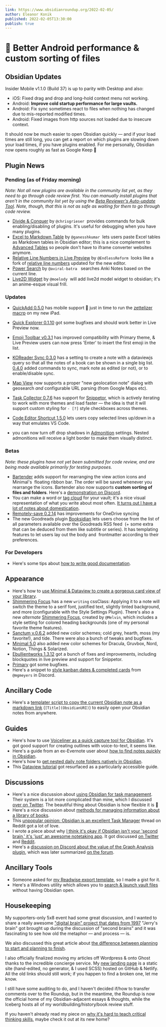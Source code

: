 ```yaml
---
link: https://www.obsidianroundup.org/2022-02-05/
author: Eleanor Konik
published: 2022-02-05T13:30:00
publish: true
---
```


# 🌠 Better Android performance & custom sorting of files
## Obsidian Updates

Insider Mobile v1.1.0 (Build 37) is up to parity with Desktop and also:

-   iOS: Fixed drag and drop and long-hold context menu not working.
-   Android: **Improve cold startup performance for large vaults.**
-   Android: Fix sync sometimes react to files when nothing has changed due to mis-reported modified times.
-   Android: Fixed images from http sources not loaded due to insecure context.

It should now be much easier to open Obsidian quickly — and if your load times are still long, you can get a report on which plugins are slowing down your load times, if you have plugins enabled. For me personally, Obsidian now opens roughly as fast as Google Keep 🥳

## Plugin News

### Pending (as of Friday morning)

_Note: Not all new plugins are available in the community list yet, as they need to go through code review first. You can manually install plugins that aren't in the community list yet by using the [Beta Reviewer's Auto-update Tool](https://github.com/TfTHacker/obsidian42-brat). Note, though, that this is not as safe as waiting for them to go through code review._

-   [Divide & Conquer](https://github.com/chrisgrieser/obsidian-divide-and-conquer) by `@chrisgrieser`  provides commands for bulk enabling/disabling of plugins. It's useful for debugging when you have many plugins.
-   [Excel to Markdown Table](https://github.com/ganesshkumar/obsidian-excel-to-markdown-table) by `@ganesshkumar`  lets users paste Excel tables as Markdown tables in Obsidian editor; this is a nice complement to [Advanced Tables](https://github.com/tgrosinger/advanced-tables-obsidian/) so people don't have to iframe converter websites anymore.
-   [Relative Line Numbers in Live Preview](https://github.com/EndlessReform/obsidian-relative-line-numbers) by `@EndlessReform`  looks like a fork of [relative line numbers](https://github.com/nadavspi/obsidian-relative-line-numbers) updated for the new editor.
-   [Power Search](https://github.com/aviral-batra/obsidian-power-search) by `@aviral-batra`   searches Anki Notes based on the current line.
-   [Live2D Widget](https://github.com/moelody/live2d-widget-obsidian) by `@moelody`  will add live2d model widget to obsidian; it's an anime-esque visual frill.

### Updates

-   [QuickAdd 0.5.0](https://github.com/chhoumann/quickadd) has mobile support 🥳 just in time to run the [zettelizer macrp](https://github.com/chhoumann/quickadd/tree/master/docs/Examples) on my new iPad.
-   [Quick Explorer 0.1.10](https://github.com/pjeby/quick-explorer/releases/tag/0.1.10) got some bugfixes and should work better in Live Preview now.
-   [Emoji Toolbar v0.3.1](https://github.com/oliveryh/obsidian-emoji-toolbar/releases/tag/0.3.1) has improved compatibility with Primary theme, & Live Preview users can now press 'Enter' to insert the first emoji in the list.

-   [KOReader Sync 0.3.0](https://github.com/Edo78/obsidian-koreader-sync#dataview-embedded) has a setting to create a note with a dataviewjs query so that all the notes of a book can be shown in a single big list. [0.4.0](https://github.com/Edo78/obsidian-koreader-sync#commands) added commands to sync, mark note as edited (or not), or to enable/disable sync.

-   [Map View](https://github.com/esm7/obsidian-map-view) now supports a proper "new geolocation note" dialog with geosearch _and_ configurable URL parsing (from Google Maps etc).
-   [Task Collector 0.7.6](https://github.com/ebullient/obsidian-task-collector) has support for [Snippetor](https://github.com/ebullient/obsidian-snippetor), which is actively iterating to work with more themes and load faster — the idea is that it will support custom styling for `- [?]` style checkboxes across themes.
-   [Code Editor Shortcut 1.5.0](https://github.com/timhor/obsidian-editor-shortcuts/releases/tag/1.5.0) lets users copy selected lines up/down in a way that emulates VS Code.
-   you can now turn off drop shadows in [Admonition](https://github.com/valentine195/obsidian-admonition) settings. Nested admonitions will receive a light border to make them visually distinct.

### Betas

_Note: these plugins have not yet been submitted for code review, and are being made available primarily for testing purposes._

-   [Bartender](https://github.com/nothingislost/obsidian-bartender) adds support for rearranging the view action icons and Minimal's  floating ribbon bar. The order will be saved whenever you rearrange the icons. Bartender also now supports **custom sorting of files and folders**. Here's a [demonstration on Discord](https://discord.com/channels/686053708261228577/931552763467411487/938535617195814972).
-   You can make a word or [tag cloud](https://github.com/joethei/obsidian-tagcloud) for your vault; it's a nice visual representation of what you write about most often. [It turns out I have a lot of notes about domestication](https://twitter.com/EleanorKonik/status/1488251003619188740).
-   [Remotely-save 0.2.14](https://github.com/fyears/remotely-save) has improvements for OneDrive syncing
-   The new Goodreads plugin [Booksidian](https://github.com/MichaBrugger/booksidian_plugin) lets users choose from the list of all parameters available over the Goodreads RSS feed  (+ some extra that can be deduced from them like subtitle or series). It has templating features to let users lay out the body and  frontmatter according to their preferences.

### For Developers

-   Here's some tips about [how to write good documentation](https://www.swyx.io/documentation-levels).

## Appearance

-   Here's how to [use Minimal & Dataview to create a gorgeous card view of your library](https://twitter.com/chrisbbh/status/1489327905511555073?s=21).
-   [Shimmering Focus](https://chrisgrieser.github.io/shimmering-focus/) has a new `writing` cssClass: Applying it to a note will switch the theme to a serif font, justified text, slightly tinted background, and more (configurable with the Style Settings Plugin). There's also a new _alternate_ [Shimmering Focus](https://github.com/tingmelvin/willemstad), created by `@Melvin`, which includes a style setting for colored heading backgrounds (one of my personal favorite theme features).
-   [Sanctum v.0.6.2](https://github.com/jdanielmourao/obsidian-sanctum/releases/tag/v0.6.2) added new color schemes; cold grey, hearth, moss (my favorite!), and tide. There were also a bunch of tweaks and bugfixes.
-   [Minimal 5.0](https://github.com/kepano/obsidian-minimal/releases/tag/5.0.0) also added new color schemes for Dracula, Gruvbox, Nord, Notion, Things & Solarized.
-   [Ebullientworks 1.3.12](https://github.com/ebullient/obsidian-theme-ebullientworks) got a bunch of fixes and improvements, including blockquotes in live preview and support for Snippetor.
-   [Primary](https://github.com/ceciliamay/obsidianmd-theme-primary/releases/tag/v.1.1.0) got some bugfixes.
-   Here's a snippet to [style kanban dates & completed cards](https://discord.com/channels/686053708261228577/702656734631821413/84005952529812686) from `@mgmeyers` in Discord.

## Ancillary Code

-   Here's a [templater script to copy the current Obsidian note as a markdown link](https://gist.github.com/selfire1/9b69a35840d02405942a3f9739276b3e) (`[Title](ObsidianURI)`) to easily open your Obsidian notes from anywhere.

## Guides

-   Here's how to use [Voiceliner as a quick capture tool for Obsidian](https://www.youtube.com/watch?v=VO9AD438czU). It's got good support for creating outlines with voice-to-text, it seems like.
-   Here's a guide from an ex-Evernote user about [how to find notes quickly in Obsidian](https://jamierubin.net/2022/02/01/practically-paperless-with-obsidian-episode-16-finding-notes-quickly/).
-   Here's how to [get nested daily note folders natively in Obsidian](https://www.reddit.com/r/ObsidianMD/comments/sjm5gp/nested_daily_note_folders_natively_in_obsidian/).
-   This [Dataview tutorial](https://www.youtube.com/watch?v=7kFEl7Ovsr8) got resurfaced as a particularly accessible guide.

## Discussions

-   Here's a nice discussion about [using Obsidian for task management](https://www.reddit.com/r/ObsidianMD/comments/sfq78s/unpopular_opinion_obsidian_is_an_excellent_task/). Their system is a lot more complicated than mine, which I discussed [over on Twitter](https://twitter.com/EleanorKonik/status/1487472577085800452). The beautiful thing about Obsidian is how flexible it is 💚
-   Here's a nice discussion about [methods for managing information about a library of books](https://www.reddit.com/r/ObsidianMD/comments/shb8s6/library_in_obsidian/).
-   This [unpopular opinion: Obsidian is an excellent Task Manager](https://www.reddit.com/r/ObsidianMD/comments/sfq78s/unpopular_opinion_obsidian_is_an_excellent_task/) thread on Reddit got a lot of love.
-   I wrote a piece about why [I think it's okay if Obsidian isn't your 'second brain,' it's 'just' an awesome notetaking app](https://www.obsidianroundup.org/ite-not-second-brain/). It got discussed [on Twitter](https://twitter.com/TfTHacker/status/1488482500850638853) and [Reddit](https://www.reddit.com/r/ObsidianMD/comments/shuy0d/obsidian_is_my_thinking_environment_not_my_second/).
-   Here's a [discussion on Discord about the value of the Graph Analysis plugin](https://discord.com/channels/686053708261228577/710585052769157141/938171786724536340), which was later summarized [on the forum](https://forum.obsidian.md/t/supercharging-a-messy-library-with-the-graph-analysis-plugin/31724).

## Ancillary Tools

-   Someone asked for [my Readwise export template](https://gist.github.com/eleanorkonik/1f0586fe13d98f1dbf18ec72b00bf37d), so I made a gist for it.
-   Here's a Windows utility which allows you to [search & launch vault files](https://github.com/fglass/obsidx) without having Obsidian open.

## Housekeeping

My supporters-only 5x8 event had some great discussion, and I wanted to share a really awesome ["digital brain" project that dates from 1997](https://www.jerrysbrain.com/welcome) "Jerry's brain" got brought up during the discussion of "second brains" and it was fascinating to see how old the metaphor — and process — is.

We also discussed this great article about [the difference between planning to start and planning to finish](https://studio.ribbonfarm.com/p/planning-to-start-planning-to-finish).

I also officially finalized moving my articles off Wordpress & onto Ghost thanks to the incredible concierge service. My [new landing page](https://eleanorkonik.com/) is a static site (hand-edited, no generator, & I used SCSS) hosted on GitHub & Netlify. All the old links should still work; if you happen to find a broken one, let me know.

I still have some auditing to do, and I haven't decided if/how to transfer comments over to the Roundup, but in the meantime, the Roundup is now the official home of my Obsidian-adjacent essays & thoughts, while the Iceberg hosts all of my worldbuilding/history/book review stuff.

If you haven't already read my piece on [why it's hard to teach critical thinking skills](https://www.obsidianroundup.org/difficulties-teaching-critical-thinking/), maybe check it out at its new home?
